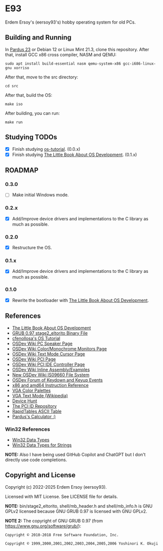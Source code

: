 # E93

Erdem Ersoy's (eersoy93's) hobby operating system for old PCs.

## Building and Running

In [Pardus 23](https://www.pardus.org.tr/) or Debian 12 or Linux Mint 21.3, clone this repository. After that, install GCC x86 cross compiler, NASM and QEMU:

`sudo apt install build-essential nasm qemu-system-x86 gcc-i686-linux-gnu xorriso`

After that, move to the src directory:

`cd src`

After that, build the OS:

`make iso`

After building, you can run:

`make run`

## Studying TODOs

- [X] Finish studying [os-tutorial](https://github.com/cfenollosa/os-tutorial). (0.0.x)
- [X] Finish studying [The Little Book About OS Development](https://littleosbook.github.io/). (0.1.x)

## ROADMAP

### 0.3.0

- [ ] Make initial Windows mode. 

### 0.2.x

- [X] Add/Improve device drivers and implementations to the C library as much as possible.

### 0.2.0

- [X] Restructure the OS.

### 0.1.x

- [X] Add/Improve device drivers and implementations to the C library as much as possible.

### 0.1.0

- [X] Rewrite the bootloader with [The Little Book About OS Development](https://littleosbook.github.io/).

## References

- [The Little Book About OS Development](https://littleosbook.github.io/)
- [GRUB 0.97 stage2_eltorito Binary File](https://github.com/pasandevin/carbonOS/blob/setup_booting_os/stage2_eltorito)
- [cfenollosa's OS Tutorial](https://github.com/cfenollosa/os-tutorial)
- [OSDev Wiki PC Speaker Page](https://wiki.osdev.org/PC_Speaker)
- [OSDev Wiki Color/Monochrome Monitors Page](https://wiki.osdev.org/Detecting_Colour_and_Monochrome_Monitors)
- [OSDev Wiki Text Mode Cursor Page](https://wiki.osdev.org/Text_Mode_Cursor)
- [OSDev Wiki PCI Page](https://wiki.osdev.org/PCI)
- [OSDev Wiki PCI IDE Controller Page](https://wiki.osdev.org/PCI_IDE_Controller)
- [OSDev Wiki Inline Assembly/Examples](https://wiki.osdev.org/Inline_Assembly/Examples)
- [New OSDev Wiki IS09660 File System](https://osdev.wiki/wiki/ISO_9660)
- [OSDev Forum of Keydown and Keyup Events](https://forum.osdev.org/viewtopic.php?t=9761)
- [x86 and amd64 Instruction Reference](https://www.felixcloutier.com/x86/index.html)
- [VGA Color Palettes](https://www.fountainware.com/EXPL/vga_color_palettes.htm)
- [VGA Text Mode (Wikipedia)](https://en.wikipedia.org/wiki/VGA_text_mode)
- [Device Hunt](https://devicehunt.com/)
- [The PCI ID Repository](https://pci-ids.ucw.cz/)
- [RapidTables ASCII Table](https://www.rapidtables.com/code/text/ascii-table.html)
- [Pardus's Calculator :)](https://apps.pardus.org.tr/app/gnome-calculator)

### Win32 References

- [Win32 Data Types](https://learn.microsoft.com/en-us/windows/win32/winprog/windows-data-types)
- [Win32 Data Types for Strings](https://learn.microsoft.com/en-us/windows/win32/intl/windows-data-types-for-strings)

**NOTE:** Also I have being used GitHub Copilot and ChatGPT but I don't directly use code completions.

## Copyright and License

Copyright (c) 2022-2025 Erdem Ersoy (eersoy93).

Licensed with MIT License. See LICENSE file for details.

**NOTE:** bin/stage2_eltorito, shell/mb_header.h and shell/mb_info.h is GNU GPLv2 licensed because GNU GRUB 0.97 is licensed with GNU GPLv2.

**NOTE 2:** The copyright of GNU GRUB 0.97 (from https://www.gnu.org/software/grub/):

    Copyright © 2010-2018 Free Software Foundation, Inc.

    Copyright © 1999,2000,2001,2002,2003,2004,2005,2006 Yoshinori K. Okuji
